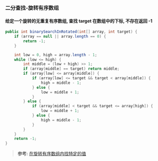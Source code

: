 ### 二分查找-旋转有序数组

#### 给定一个旋转的无重复有序数组, 查找 target 在数组中的下标, 不存在返回 -1
```Java
public int binarySearchInRotated(int[] array, int target) {
    if (array == null || array.length == 0) {
        return -1;
    }

    int low = 0, high = array.length - 1;
    while (low <= high) {
        int middle = (low + high) >> 1;
        if (array[middle] == target) return middle;
        if (array[low] <= array[middle]) {
            if (array[low] <= target && target < array[middle]) {
                high = middle - 1;
            } else {
                low = middle + 1;
            }
        } else {
            if (array[middle] < target && target <= array[high]) {
                low = middle + 1;
            } else {
                high = middle - 1;
            }
        }
    }
    return -1;
}
```

>**参考:**
[在旋转有序数组内找特定的值](https://www.cnblogs.com/kaituorensheng/p/3687583.html)
